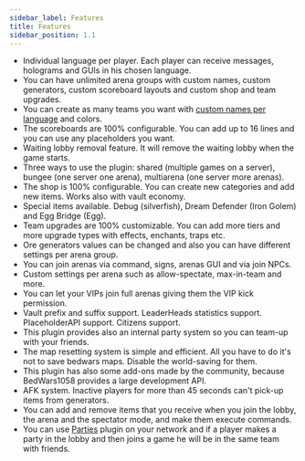 ```yaml
---
sidebar_label: Features
title: Features
sidebar_position: 1.1
---
```

* Individual language per player. Each player can receive messages, holograms and GUIs in his chosen language.
* You can have unlimited arena groups with custom names, custom generators, custom scoreboard layouts and custom shop and team upgrades.
* You can create as many teams you want with [custom names per language](configuration/arena-configuration#custom-team-name) and colors.
* The scoreboards are 100% configurable. You can add up to 16 lines and you can use any placeholders you want.
* Waiting lobby removal feature. It will remove the waiting lobby when the game starts.
* Three ways to use the plugin: shared (multiple games on a server), bungee (one server one arena), multiarena (one server more arenas).
* The shop is 100% configurable. You can create new categories and add new items. Works also with vault economy.
* Special items available. Debug (silverfish), Dream Defender (Iron Golem) and Egg Bridge (Egg).
* Team upgrades are 100% customizable. You can add more tiers and more upgrade types with effects, enchants, traps etc.
* Ore generators values can be changed and also you can have different settings per arena group.
* You can join arenas via command, signs, arenas GUI and via join NPCs.
* Custom settings per arena such as allow-spectate, max-in-team and more.
* You can let your VIPs join full arenas giving them the VIP kick permission.
* Vault prefix and suffix support. LeaderHeads statistics support. PlaceholderAPI support. Citizens support.
* This plugin provides also an internal party system so you can team-up with your friends.
* The map resetting system is simple and efficient. All you have to do it's not to save bedwars maps. Disable the world-saving for them.
* This plugin has also some add-ons made by the community, because BedWars1058 provides a large development API.
* AFK system. Inactive players for more than 45 seconds can't pick-up items from generators.
* You can add and remove items that you receive when you join the lobby, the arena and the spectator mode, and make them execute commands.
* You can use [Parties](https://www.spigotmc.org/resources/parties-1-8-1-13.3709/) plugin on your network and if a player makes a party in the lobby and then joins a game he will be in the same team with friends.
